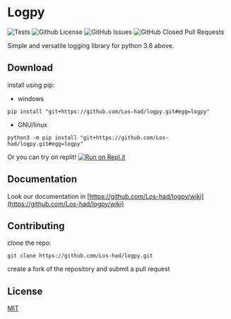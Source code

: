# Logpy

![Tests](https://github.com/Los-had/logpy/actions/workflows/tests.yml/badge.svg)
<img alt="Github License" src="https://img.shields.io/github/license/Los-had/logpy">
<img alt="GitHub Issues" src="https://img.shields.io/github/issues/Los-had/logpy" />
<img alt="GitHub Closed Pull Requests" src="https://img.shields.io/github/issues-pr-closed/Los-had/logpy" />

Simple and versatile logging library for python 3.6 above.

## Download
install using pip:
* windows
```
pip install "git+https://github.com/Los-had/logpy.git#egg=logpy"
```
* GNU/linux
```
python3 -m pip install "git+https://github.com/Los-had/logpy.git#egg=logpy"
```

Or you can try on replit!
[![Run on Repl.it](https://repl.it/badge/github/Los-had/logpy)](https://repl.it/github/Los-had/logpy)

## Documentation
Look our documentation in [https://github.com/Los-had/logpy/wiki](https://github.com/Los-had/logpy/wiki)

## Contributing
clone the repo:
```
git clone https://github.com/Los-had/logpy.git
```

create a fork of the repository and submit a pull request

## License
[MIT](https://github.com/Los-had/logpy/LICENSE)
